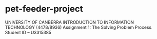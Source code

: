 # pet-feeder-project 

UNIVERSITY OF CANBERRA 
INTRODUCTION TO INFORMATION TECHNOLOGY (4478/8936)
Assignment 1: The Solving Problem Process.
Student ID – U3315385
